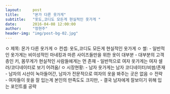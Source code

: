 ```yaml
---
layout:     post
title:      "몬가 다른 옷가게"
subtitle:	"옷도,코디도 모든게 현실적인 옷가게 "
date:       2016-04-08 12:00:00
author:     "정현주"
header-img: "img/post-bg-02.jpg"
---
```


<p>ㅇ 제목: 몬가 다른 옷가게 
ㅇ 컨셉: 옷도,코디도 모든게 현실적인 옷가게 
ㅇ 썰: 
- 일반적인 옷가게는 비이성적인 마네킹과 마른 사이즈들만을 위한 옷이 대부분 
- 대부분의 고객층인 키, 몸무게가 현실적인 사람들에게는 먼 존재 
- 일반적으로 여자 옷가게는 여자 셀러/코디네이터로 보기 어려움/ 
ㅇ 시장현황: 
- 남자 옷가게는 남자 코디네이터/비쌈/존재 
- 남자의 시선이 녹아들어간, 남자가 전문적으로 여자의 옷을 봐주는 곳은 없음 
ㅇ 전략 
- 여자들이 옷을 잘 입는게 본인의 만족도도 크지만, 
- 결국 남자에게 잘보이기 위해 입는 포인트를 공략</p>